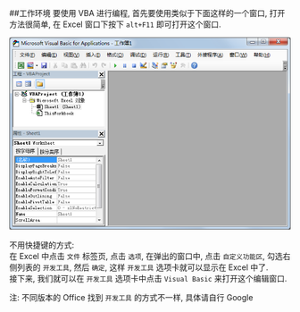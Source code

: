 ##工作环境
要使用 VBA 进行编程, 首先要使用类似于下面这样的一个窗口, 打开方法很简单, 在 Excel 窗口下按下 `alt+F11` 即可打开这个窗口.  

![1](./images/01-01.png)

不用快捷键的方式:  
在 Excel 中点击 `文件` 标签页, 点击 `选项`, 在弹出的窗口中, 点击 `自定义功能区`, 勾选右侧列表的 `开发工具`, 然后 `确定`, 这样 `开发工具` 选项卡就可以显示在 Excel 中了.  
接下来, 我们就可以在 `开发工具` 选项卡中点击 `Visual Basic` 来打开这个编辑窗口.

注: 不同版本的 Office 找到 `开发工具` 的方式不一样, 具体请自行 Google




